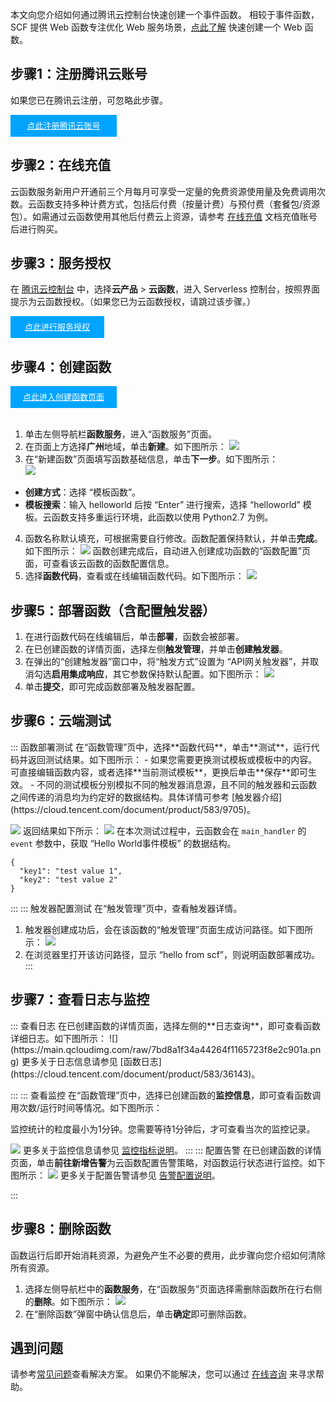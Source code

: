 本文向您介绍如何通过腾讯云控制台快速创建一个事件函数。
相较于事件函数，SCF 提供 Web 函数专注优化 Web 服务场景，[点此了解](https://cloud.tencent.com/document/product/583/56125) 快速创建一个 Web 函数。


## 步骤1：注册腾讯云账号

如果您已在腾讯云注册，可忽略此步骤。

<div style="background-color:#00A4FF; width: 170px; height: 35px; line-height:35px; text-align:center;"><a href="https://cloud.tencent.com/register?s_url=https%3A%2F%2Fcloud.tencent.com%2F" target="_blank"  style="color: white; font-size:13px;">点此注册腾讯云账号</a></div>

## 步骤2：在线充值

云函数服务新用户开通前三个月每月可享受一定量的免费资源使用量及免费调用次数。云函数支持多种计费方式，包括后付费（按量计费）与预付费（套餐包/资源包）。如需通过云函数使用其他后付费云上资源，请参考 [在线充值](https://cloud.tencent.com/document/product/555/7425) 文档充值账号后进行购买。



## 步骤3：服务授权

在 [腾讯云控制台](https://console.cloud.tencent.com/) 中，选择**云产品** > **云函数**，进入 Serverless 控制台，按照界面提示为云函数授权。（如果您已为云函数授权，请跳过该步骤。）

<div style="background-color:#00A4FF; width: 150px; height: 35px; line-height:35px; text-align:center;"><a href="https://console.cloud.tencent.com/scf/index?rid=1" target="_blank"  style="color: white; font-size:13px;">点此进行服务授权</a></div>



## 步骤4：创建函数

<div style="background-color:#00A4FF; width: 170px; height: 35px; line-height:35px; text-align:center;"><a href="https://console.cloud.tencent.com/scf/list-create?rid=1&ns=default" target="_blank"  style="color: white; font-size:13px;">点此进入创建函数页面</a></div>

<br>



1. 单击左侧导航栏**函数服务**，进入“函数服务”页面。
2. 在页面上方选择**广州**地域，单击**新建**。如下图所示： 
![](https://qcloudimg.tencent-cloud.cn/raw/ac5c98e4aec9ab8df2d482adf080621d.png)
3. 在“新建函数”页面填写函数基础信息，单击**下一步**。如下图所示：  
![](https://qcloudimg.tencent-cloud.cn/raw/98a863f59d9aba533ff6003fbf33b210.png)
 - **创建方式**：选择 “模板函数”。
 - **模板搜索**：输入 helloworld 后按 “Enter” 进行搜索，选择 “helloworld” 模板。云函数支持多重运行环境，此函数以使用 Python2.7 为例。
4. 函数名称默认填充，可根据需要自行修改。函数配置保持默认，并单击**完成**。如下图所示： 
![](https://main.qcloudimg.com/raw/9a11af84b2e6498246c09273802c300b.png)
函数创建完成后，自动进入创建成功函数的“函数配置”页面，可查看该云函数的函数配置信息。
5. 选择**函数代码**，查看或在线编辑函数代码。如下图所示： 
![](https://main.qcloudimg.com/raw/6ee744fda5d5fe342c8ad08952ace998.png)




## 步骤5：部署函数（含配置触发器）
1. 在进行函数代码在线编辑后，单击**部署**，函数会被部署。
2. 在已创建函数的详情页面，选择左侧**触发管理**，并单击**创建触发器**。
3. 在弹出的“创建触发器”窗口中，将“触发方式”设置为 “API网关触发器”，并取消勾选**启用集成响应**，其它参数保持默认配置。如下图所示： 
![](https://main.qcloudimg.com/raw/7d4382f1814c4cce10ccf8067c85f189.png)
4. 单击**提交**，即可完成函数部署及触发器配置。

## 步骤6：云端测试
<dx-tabs>
::: 函数部署测试
在“函数管理”页中，选择**函数代码**，单击**测试**，运行代码并返回测试结果。如下图所示： 

<dx-alert infotype="explain" title="">
- 如果您需要更换测试模板或模板中的内容。可直接编辑函数内容，或者选择**当前测试模板**，更换后单击**保存**即可生效。
- 不同的测试模板分别模拟不同的触发器消息源，且不同的触发器和云函数之间传递的消息均为约定好的数据结构。具体详情可参考 [触发器介绍](https://cloud.tencent.com/document/product/583/9705)。
</dx-alert>

![](https://main.qcloudimg.com/raw/f1f074e4e62a340871d8c837d69f1e62.png)
返回结果如下所示：
![](https://main.qcloudimg.com/raw/a2452f33f3540c0dfd0c91ece396d489.png)
在本次测试过程中，云函数会在 `main_handler` 的 `event` 参数中，获取 “Hello World事件模板” 的数据结构。
```
{
  "key1": "test value 1",
  "key2": "test value 2"
}
```

:::
::: 触发器配置测试
在“触发管理”页中，查看触发器详情。
1. 触发器创建成功后，会在该函数的“触发管理”页面生成访问路径。如下图所示： 
![](https://main.qcloudimg.com/raw/ecc4ee096d37c36ed22b851a3854f80b.png)
2. 在浏览器里打开该访问路径，显示 “hello from scf”，则说明函数部署成功。
:::
</dx-tabs>


## 步骤7：查看日志与监控
<dx-tabs>
::: 查看日志
在已创建函数的详情页面，选择左侧的**日志查询**，即可查看函数详细日志。如下图所示： 
![](https://main.qcloudimg.com/raw/7bd8a1f34a44264f1165723f8e2c901a.png)
更多关于日志信息请参见 [函数日志](https://cloud.tencent.com/document/product/583/36143)。

:::
::: 查看监控
在“函数管理”页中，选择已创建函数的**监控信息**，即可查看函数调用次数/运行时间等情况。如下图所示： 

<dx-alert infotype="notice" title="">
监控统计的粒度最小为1分钟。您需要等待1分钟后，才可查看当次的监控记录。

</dx-alert>



![](https://main.qcloudimg.com/raw/a1c2a3873b7701828d6824adae63d192.png)
更多关于监控信息请参见 [监控指标说明](https://cloud.tencent.com/document/product/583/32686)。
:::
::: 配置告警
在已创建函数的详情页面，单击**前往新增告警**为云函数配置告警策略，对函数运行状态进行监控。如下图所示： 
![](https://main.qcloudimg.com/raw/c66c54b341892d23982c7372ee0fed2f.png)
更多关于配置告警请参见 [告警配置说明](https://cloud.tencent.com/document/product/583/30133)。

:::
</dx-tabs>


## 步骤8：删除函数
函数运行后即开始消耗资源，为避免产生不必要的费用，此步骤向您介绍如何清除所有资源。
1. 选择左侧导航栏中的**函数服务**，在“函数服务”页面选择需删除函数所在行右侧的**删除**。如下图所示： 
![](https://main.qcloudimg.com/raw/986f325275094491013b90f8a3db88fb.png)
2. 在“删除函数”弹窗中确认信息后，单击**确定**即可删除函数。



## 遇到问题
请参考[常见问题](https://cloud.tencent.com/document/product/583/9180)查看解决方案。
如果仍不能解决，您可以通过 [在线咨询](https://cloud.tencent.com/act/event/Online_service) 来寻求帮助。
